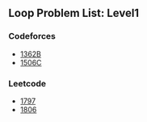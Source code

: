 ## Loop Problem List: Level1


### Codeforces
- [1362B](brute_force/loop/l1-cf-1362B)
- [1506C](brute_force/loop/l1-cf-1506C)


### Leetcode
- [1797](brute_force/loop/l1-lc-1797)
- [1806](brute_force/loop/l1-lc-1806)


